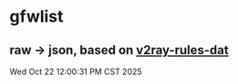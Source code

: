 # gfwlist
## raw -> json, based on [v2ray-rules-dat](https://github.com/Loyalsoldier/v2ray-rules-dat)
Wed Oct 22 12:00:31 PM CST 2025


